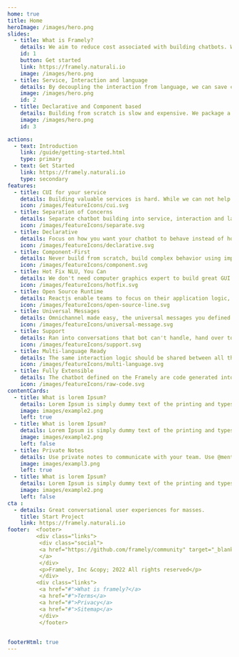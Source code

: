 ```yaml
---
home: true
title: Home
heroImage: /images/hero.png
slides:
  - title: What is Framely?
    details: We aim to reduce cost associated with building chatbots. We believe that it should cost you less to build a chatbot compared to building an application
    id: 1
    button: Get started
    link: https://framely.naturali.io
    image: /images/hero.png
  - title: Service, Interaction and language
    details: By decoupling the interaction from language, we can save cost by having different people working different aspects, at the same time make supporting multiple language very easy.
    image: /images/hero.png
    id: 2
  - title: Declarative and Component based
    details: Building from scratch is slow and expensive. We package a solution based on use case into a reusable component. You only need to define the user experience you need.
    image: /images/hero.png
    id: 3

actions:
  - text: Introduction
    link: /guide/getting-started.html
    type: primary
  - text: Get Started
    link: https://framely.naturali.io
    type: secondary
features:
  - title: CUI for your service
    details: Building valuable services is hard. While we can not help with that, we can make building conversational user interface a lot easier.
    icon: /images/featureIcons/cui.svg
  - title: Separation of Concerns
    details: Separate chatbot building into service, interaction and language perception, so different aspects can be handled by different people.
    icon: /images/featureIcons/separate.svg
  - title: Declarative
    details: Focus on how you want your chatbot to behave instead of how such behavior should be implemented imperatively, you got Framely for that. 
    icon: /images/featureIcons/declarative.svg
  - title: Component-First
    details: Never build from scratch, build complex behavior using imported components so your chatbot can automatically improve with each update.
    icon: /images/featureIcons/component.svg
  - title: Hot Fix NLU, You Can 
    details: We don't need computer graphics expert to build great GUI application, regular engineering team should be able to build effective CUI and fix it.
    icon: /images/featureIcons/hotfix.svg
  - title: Open Source Runtime
    details: Reactjs enable teams to focus on their application logic, instead of reinventing GUI wheels. Framely is doing the same for chatbot. 
    icon: /images/featureIcons/open-source-line.svg
  - title: Universal Messages
    details: Omnichannel made easy, the universal messages you defined once will get automatically translated into native message for each channel.  
    icon: /images/featureIcons/universal-message.svg
  - title: Support 
    details: Ran into conversations that bot can't handle, hand over to live agent with easy. We support integration with any contact center software.
    icon: /images/featureIcons/support.svg
  - title: Multi-language Ready
    details: The same interaction logic should be shared between all the different languages, so that you can use people with entirely different skillsets for this. 
    icon: /images/featureIcons/multi-language.svg
  - title: Fully Extensible
    details: The chatbot defined on the Framely are code generated into pure kotlin source code, which makes it super easy to integrate any types of plugins, including channel, support, and services in just about any functionality java/kotlin ecosystem has to offer.
    icon: /images/featureIcons/raw-code.svg
contentCards:
  - title: What is lorem Ipsum?
    details: Lorem Ipsum is simply dummy text of the printing and typesetting industry. 
    image: images/example2.png
    left: true
  - title: What is lorem Ipsum?
    details: Lorem Ipsum is simply dummy text of the printing and typesetting industry. 
    image: images/example2.png
    left: false
  - title: Private Notes
    details: Use private notes to communicate with your team. Use @mentions to share information and communicate efficiently within the team.
    image: images/exampl3.png
    left: true
  - title: What is lorem Ipsum?
    details: Lorem Ipsum is simply dummy text of the printing and typesetting industry. 
    image: images/example2.png
    left: false    
cta :
  - details: Great conversational user experiences for masses.
    title: Start Project
    link: https://framely.naturali.io
footer:  <footer>
         <div class="links">
          <div class="social">
          <a href="https://github.com/framely/community" target="_blank" rel="noopener noreferrer"><svg><path fill="var(--c-text-lighter)"   fill-rule="evenodd" d="M12 2C6.477 2 2 6.484 2 12.017c0 4.425 2.865 8.18 6.839 9.504.5.092.682-.217.682-.483 0-.237-.008-.868-.013-1.703-2.782.605-3.369-1.343-3.369-1.343-.454-1.158-1.11-1.466-1.11-1.466-.908-.62.069-.608.069-.608 1.003.07 1.531 1.032 1.531 1.032.892 1.53 2.341 1.088 2.91.832.092-.647.35-1.088.636-1.338-2.22-.253-4.555-1.113-4.555-4.951 0-1.093.39-1.988 1.029-2.688-.103-.253-.446-1.272.098-2.65 0 0 .84-.27 2.75 1.026A9.564 9.564 0 0112 6.844c.85.004 1.705.115 2.504.337 1.909-1.296 2.747-1.027 2.747-1.027.546 1.379.202 2.398.1 2.651.64.7 1.028 1.595 1.028 2.688 0 3.848-2.339 4.695-4.566 4.943.359.309.678.92.678 1.855 0 1.338-.012 2.419-.012 2.747 0 .268.18.58.688.482A10.019 10.019 0 0022 12.017C22 6.484 17.522 2 12 2z"clip-rule="evenodd"></path></svg>
          </a>
          </div>
          <p>Framely, Inc &copy; 2022 All rights reserved</p>
          </div>
         <div class="links">
          <a href="#">What is framely?</a>
          <a href="#">Terms</a>
          <a href="#">Privacy</a>
          <a href="#">Sitemap</a>
          </div>
          </footer>
        
        
footerHtml: true 
---
```



